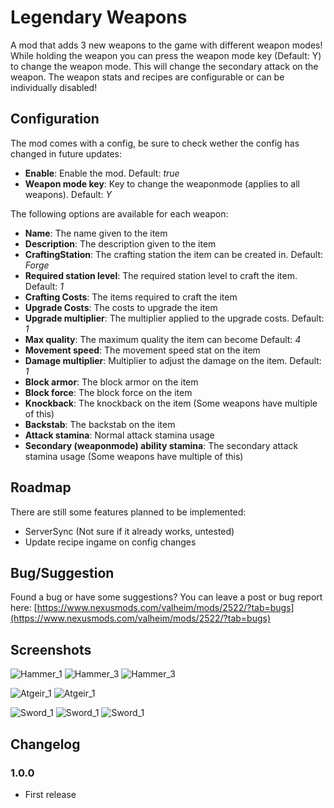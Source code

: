 ﻿# Legendary Weapons

A mod that adds 3 new weapons to the game with different weapon modes! While holding the weapon you can press the weapon mode key (Default: Y) to change the weapon mode. This will change the secondary attack on the weapon. The weapon stats and recipes are configurable or can be individually disabled!

## Configuration
The mod comes with a config, be sure to check wether the config has changed in future updates:
 - **Enable**: Enable the mod. Default: *true*
 - **Weapon mode key**: Key to change the weaponmode (applies to all weapons). Default: *Y*

 The following options are available for each weapon:
 - **Name**: The name given to the item
 - **Description**: The description given to the item
 - **CraftingStation**: The crafting station the item can be created in. Default: *Forge*
 - **Required station level**: The required station level to craft the item. Default: *1*
 - **Crafting Costs**: The items required to craft the item
 - **Upgrade Costs**: The costs to upgrade the item
 - **Upgrade multiplier**: The multiplier applied to the upgrade costs. Default: *1*
 - **Max quality**: The maximum quality the item can become Default: *4*
 - **Movement speed**: The movement speed stat on the item
 - **Damage multiplier**: Multiplier to adjust the damage on the item. Default: *1*
 - **Block armor**: The block armor on the item
 - **Block force**: The block force on the item
 - **Knockback**: The knockback on the item (Some weapons have multiple of this)
 - **Backstab**: The backstab on the item
 - **Attack stamina**: Normal attack stamina usage
 - **Secondary (weaponmode) ability stamina**: The secondary attack stamina usage (Some weapons have multiple of this)

## Roadmap
There are still some features planned to be implemented:
 - ServerSync (Not sure if it already works, untested)
 - Update recipe ingame on config changes

 ## Bug/Suggestion
 Found a bug or have some suggestions? You can leave a post or bug report here: [https://www.nexusmods.com/valheim/mods/2522/?tab=bugs](https://www.nexusmods.com/valheim/mods/2522/?tab=bugs)

 ## Screenshots
![Hammer_1](https://robhost.nl/img/valheim/Hammer_1.jpg)
![Hammer_3](https://robhost.nl/img/valheim/Hammer_2.jpg)
![Hammer_3](https://robhost.nl/img/valheim/Hammer_3.jpg)

![Atgeir_1](https://robhost.nl/img/valheim/Atgeir_1.jpg)
![Atgeir_1](https://robhost.nl/img/valheim/Atgeir_2.jpg)

![Sword_1](https://robhost.nl/img/valheim/Sword_1.jpg)
![Sword_1](https://robhost.nl/img/valheim/Sword_2.jpg)
![Sword_1](https://robhost.nl/img/valheim/Sword_3.jpg)

## Changelog
### 1.0.0
- First release
